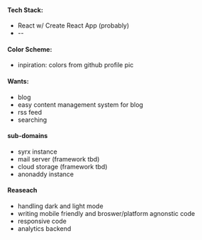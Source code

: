 #### Tech Stack:
* React w/ Create React App (probably)
* --

#### Color Scheme:
* inpiration: colors from github profile pic

#### Wants:
* blog
* easy content management system for blog
* rss feed
* searching

#### sub-domains
* syrx instance
* mail server (framework tbd)
* cloud storage (framework tbd)
* anonaddy instance

#### Reaseach
* handling dark and light mode
* writing mobile friendly and broswer/platform agnonstic code
* responsive code
* analytics backend
